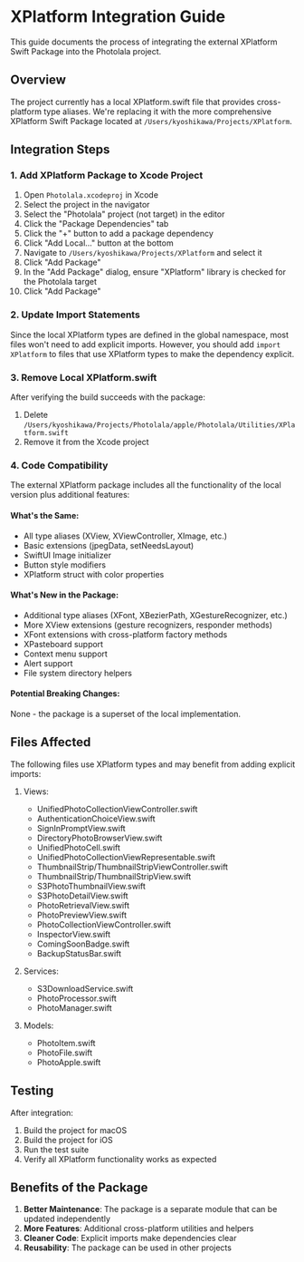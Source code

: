 # XPlatform Integration Guide

This guide documents the process of integrating the external XPlatform Swift Package into the Photolala project.

## Overview

The project currently has a local XPlatform.swift file that provides cross-platform type aliases. We're replacing it with the more comprehensive XPlatform Swift Package located at `/Users/kyoshikawa/Projects/XPlatform`.

## Integration Steps

### 1. Add XPlatform Package to Xcode Project

1. Open `Photolala.xcodeproj` in Xcode
2. Select the project in the navigator
3. Select the "Photolala" project (not target) in the editor
4. Click the "Package Dependencies" tab
5. Click the "+" button to add a package dependency
6. Click "Add Local..." button at the bottom
7. Navigate to `/Users/kyoshikawa/Projects/XPlatform` and select it
8. Click "Add Package"
9. In the "Add Package" dialog, ensure "XPlatform" library is checked for the Photolala target
10. Click "Add Package"

### 2. Update Import Statements

Since the local XPlatform types are defined in the global namespace, most files won't need to add explicit imports. However, you should add `import XPlatform` to files that use XPlatform types to make the dependency explicit.

### 3. Remove Local XPlatform.swift

After verifying the build succeeds with the package:
1. Delete `/Users/kyoshikawa/Projects/Photolala/apple/Photolala/Utilities/XPlatform.swift`
2. Remove it from the Xcode project

### 4. Code Compatibility

The external XPlatform package includes all the functionality of the local version plus additional features:

#### What's the Same:
- All type aliases (XView, XViewController, XImage, etc.)
- Basic extensions (jpegData, setNeedsLayout)
- SwiftUI Image initializer
- Button style modifiers
- XPlatform struct with color properties

#### What's New in the Package:
- Additional type aliases (XFont, XBezierPath, XGestureRecognizer, etc.)
- More XView extensions (gesture recognizers, responder methods)
- XFont extensions with cross-platform factory methods
- XPasteboard support
- Context menu support
- Alert support
- File system directory helpers

#### Potential Breaking Changes:
None - the package is a superset of the local implementation.

## Files Affected

The following files use XPlatform types and may benefit from adding explicit imports:

1. Views:
   - UnifiedPhotoCollectionViewController.swift
   - AuthenticationChoiceView.swift
   - SignInPromptView.swift
   - DirectoryPhotoBrowserView.swift
   - UnifiedPhotoCell.swift
   - UnifiedPhotoCollectionViewRepresentable.swift
   - ThumbnailStrip/ThumbnailStripViewController.swift
   - ThumbnailStrip/ThumbnailStripView.swift
   - S3PhotoThumbnailView.swift
   - S3PhotoDetailView.swift
   - PhotoRetrievalView.swift
   - PhotoPreviewView.swift
   - PhotoCollectionViewController.swift
   - InspectorView.swift
   - ComingSoonBadge.swift
   - BackupStatusBar.swift

2. Services:
   - S3DownloadService.swift
   - PhotoProcessor.swift
   - PhotoManager.swift

3. Models:
   - PhotoItem.swift
   - PhotoFile.swift
   - PhotoApple.swift

## Testing

After integration:
1. Build the project for macOS
2. Build the project for iOS
3. Run the test suite
4. Verify all XPlatform functionality works as expected

## Benefits of the Package

1. **Better Maintenance**: The package is a separate module that can be updated independently
2. **More Features**: Additional cross-platform utilities and helpers
3. **Cleaner Code**: Explicit imports make dependencies clear
4. **Reusability**: The package can be used in other projects